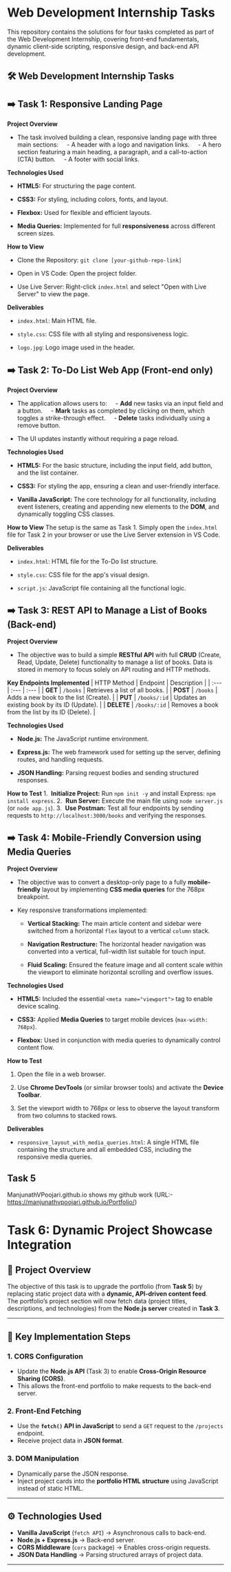 # Web Development Internship Tasks

This repository contains the solutions for four tasks completed as part of the Web Development Internship, covering front-end fundamentals, dynamic client-side scripting, responsive design, and back-end API development.

## 🛠️ Web Development Internship Tasks

## ➡️ Task 1: Responsive Landing Page

**Project Overview**

* The task involved building a clean, responsive landing page with three main sections:
      - A header with a logo and navigation links.
      - A hero section featuring a main heading, a paragraph, and a call-to-action (CTA) button.
      - A footer with social links.

**Technologies Used**

* **HTML5:** For structuring the page content.

* **CSS3:** For styling, including colors, fonts, and layout.

* **Flexbox:** Used for flexible and efficient layouts.

* **Media Queries:** Implemented for full **responsiveness** across different screen sizes.

**How to View**

* Clone the Repository: `git clone [your-github-repo-link]`

* Open in VS Code: Open the project folder.

* Use Live Server: Right-click `index.html` and select "Open with Live Server" to view the page.

**Deliverables**

* `index.html`: Main HTML file.

* `style.css`: CSS file with all styling and responsiveness logic.

* `logo.jpg`: Logo image used in the header.

## ➡️ Task 2: To-Do List Web App (Front-end only)

**Project Overview**

* The application allows users to:
      - **Add** new tasks via an input field and a button.
      - **Mark** tasks as completed by clicking on them, which toggles a strike-through effect.
      - **Delete** tasks individually using a remove button.

* The UI updates instantly without requiring a page reload.

**Technologies Used**

* **HTML5:** For the basic structure, including the input field, add button, and the list container.

* **CSS3:** For styling the app, ensuring a clean and user-friendly interface.

* **Vanilla JavaScript:** The core technology for all functionality, including event listeners, creating and appending new elements to the **DOM**, and dynamically toggling CSS classes.

**How to View**
The setup is the same as Task 1. Simply open the `index.html` file for Task 2 in your browser or use the Live Server extension in VS Code.

**Deliverables**

* `index.html`: HTML file for the To-Do list structure.

* `style.css`: CSS file for the app's visual design.

* `script.js`: JavaScript file containing all the functional logic.

## ➡️ Task 3: REST API to Manage a List of Books (Back-end)

**Project Overview**

* The objective was to build a simple **RESTful API** with full **CRUD** (Create, Read, Update, Delete) functionality to manage a list of books. Data is stored in memory to focus solely on API routing and HTTP methods.

**Key Endpoints Implemented**
| HTTP Method | Endpoint | Description |
| :--- | :--- | :--- |
| **GET** | `/books` | Retrieves a list of all books. |
| **POST** | `/books` | Adds a new book to the list (Create). |
| **PUT** | `/books/:id` | Updates an existing book by its ID (Update). |
| **DELETE** | `/books/:id` | Removes a book from the list by its ID (Delete). |

**Technologies Used**

* **Node.js:** The JavaScript runtime environment.

* **Express.js:** The web framework used for setting up the server, defining routes, and handling requests.

* **JSON Handling:** Parsing request bodies and sending structured responses.

**How to Test**
1.  **Initialize Project:** Run `npm init -y` and install Express: `npm install express`.
2.  **Run Server:** Execute the main file using `node server.js` (or `node app.js`).
3.  **Use Postman:** Test all four endpoints by sending requests to `http://localhost:3000/books` and verifying the responses.

## ➡️ Task 4: Mobile-Friendly Conversion using Media Queries

**Project Overview**

* The objective was to convert a desktop-only page to a fully **mobile-friendly** layout by implementing **CSS media queries** for the $768\text{px}$ breakpoint.

* Key responsive transformations implemented:

  * **Vertical Stacking:** The main article content and sidebar were switched from a horizontal `flex` layout to a vertical `column` stack.

  * **Navigation Restructure:** The horizontal header navigation was converted into a vertical, full-width list suitable for touch input.

  * **Fluid Scaling:** Ensured the feature image and all content scale within the viewport to eliminate horizontal scrolling and overflow issues.

**Technologies Used**

* **HTML5:** Included the essential `<meta name="viewport">` tag to enable device scaling.

* **CSS3:** Applied **Media Queries** to target mobile devices (`max-width: 768px`).

* **Flexbox:** Used in conjunction with media queries to dynamically control content flow.

**How to Test**

1. Open the file in a web browser.

2. Use **Chrome DevTools** (or similar browser tools) and activate the **Device Toolbar**.

3. Set the viewport width to $768\text{px}$ or less to observe the layout transform from two columns to stacked rows.

**Deliverables**

* `responsive_layout_with_media_queries.html`: A single HTML file containing the structure and all embedded CSS, including the responsive media queries.
  
## Task 5
ManjunathVPoojari.github.io shows my github work  (URL:- https://manjunathvpoojari.github.io/Portfolio/)


# Task 6: Dynamic Project Showcase Integration

## 📌 Project Overview
The objective of this task is to upgrade the portfolio (from **Task 5**) by replacing static project data with a **dynamic, API-driven content feed**.  
The portfolio’s project section will now fetch data (project titles, descriptions, and technologies) from the **Node.js server** created in **Task 3**.

---

## 🔑 Key Implementation Steps

### 1. CORS Configuration
- Update the **Node.js API** (Task 3) to enable **Cross-Origin Resource Sharing (CORS)**.  
- This allows the front-end portfolio to make requests to the back-end server.

### 2. Front-End Fetching
- Use the **`fetch()` API in JavaScript** to send a `GET` request to the `/projects` endpoint.  
- Receive project data in **JSON format**.

### 3. DOM Manipulation
- Dynamically parse the JSON response.  
- Inject project cards into the **portfolio HTML structure** using JavaScript instead of static HTML.

---

## ⚙️ Technologies Used
- **Vanilla JavaScript** (`fetch API`) → Asynchronous calls to back-end.  
- **Node.js + Express.js** → Back-end server.  
- **CORS Middleware** (`cors` package) → Enables cross-origin requests.  
- **JSON Data Handling** → Parsing structured arrays of project data.

---



